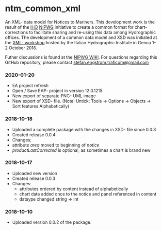 # ntm_common_xml
An XML- data model for Notices to Mariners. This development work is the result of the [IHO](http://www.iho.int) [NIPWG](https://www.iho.int/srv1/index.php?option=com_content&view=article&id=628&Itemid=980&lang=en) initiative to create a common format for chart-corrections to facilitate sharing and re-using this data among Hydrographic offices. 
The development of a common data model and XSD was initiated at the [XML- workshop](https://www.iho.int/mtg_docs/com_wg/NIPWG/WorkshopXMLNtM2018/WorkshopXMLNtM2018Docs.html) hosted by the Italian Hydrographic Institute in Genoa 1-2 October 2018.

Futher discussions is found at the [NIPWG WIKI](http://wp12183585.server-he.de/npubwiki/wiki/index.php/NtM_Chart-correction_XML).
For questions regarding this GitHub repository, please contact stefan.engstrom.traficom@gmail.com

### 2020-01-20
  * EA project refresh
  * Open / Save EAP- project in version 12.0.1215
  * New export of separate PNG- UML image
  * New export of XSD- file. (Note! Untick: Tools -> Options -> Objects -> Sort features Alphabetically)
  

### 2018-10-18
  * Uploaded a complete package with the changes in XSD- file since 0.0.3
   * Created release 0.0.4
  * Changes;
   * attribute *area* moved to beginning of *notice*
   * *productLastCorrected* is optional, as sometimes a chart is brand new
  
### 2018-10-17
  * Uploaded new version
  * Created release 0.0.3
  * Changes: 
    * attributes ordered by content instead of alphabetically
    * chart data added once to the notice and panel referenced in content
    * <producingAgencyS62/> dataype changed string => int

### 2018-10-10
  * Uploaded version 0.0.2 of the package.
